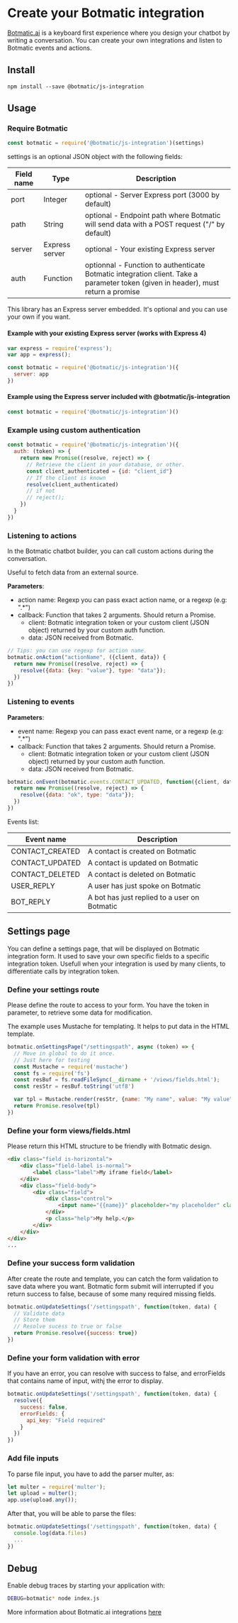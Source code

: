 # Create your Botmatic integration

[Botmatic.ai](https://botmatic.ai) is a keyboard first experience where you design your chatbot by writing a conversation.
You can create your own integrations and listen to Botmatic events and actions.

## Install

```shell
npm install --save @botmatic/js-integration
```

## Usage

### Require Botmatic

```javascript
const botmatic = require('@botmatic/js-integration')(settings)
```

settings is an optional JSON object with the following fields:

| Field name | Type | Description            |
| ----------- | --------------- | ----------- |
| port        | Integer |optional - Server Express port (3000 by default) |
| path        | String | optional - Endpoint path where Botmatic will send data with a POST request ("/" by default) |
| server      | Express server|optional - Your existing Express server |
| auth        | Function | optionnal - Function to authenticate Botmatic integration client. Take a parameter token (given in header), must return a promise |

This library has an Express server embedded. It's optional and you can use your own if you want.

#### Example with your existing Express server (works with Express 4)
```javascript
var express = require('express');
var app = express();

const botmatic = require('@botmatic/js-integration')({
  server: app
})
```

#### Example using the Express server included with @botmatic/js-integration
```javascript
const botmatic = require('@botmatic/js-integration')()
```

### Example using custom authentication
```javascript
const botmatic = require('@botmatic/js-integration')({
  auth: (token) => {
    return new Promise((resolve, reject) => {
      // Retrieve the client in your database, or other.
      const client_authenticated = {id: "client_id"}
      // If the client is known
      resolve(client_authenticated)
      // if not
      // reject();
    })
  }
})
```

### Listening to actions

In the Botmatic chatbot builder, you can call custom actions during the conversation.

Useful to fetch data from an external source.

**Parameters**:
- action name: Regexp you can pass exact action name, or a regexp (e.g: ".\*")
- callback: Function that takes 2 arguments. Should return a Promise.
  - client: Botmatic integration token or your custom client (JSON object) returned by your custom auth function.
  - data: JSON received from Botmatic.

```javascript
// Tips: you can use regexp for action name.
botmatic.onAction("actionName", ({client, data}) {
  return new Promise((resolve, reject) => {
    resolve({data: {key: "value"}, type: "data"});
  })
})
```

### Listening to events

**Parameters**:
- event name: Regexp you can pass exact event name, or a regexp (e.g: ".\*")
- callback: Function that takes 2 arguments. Should return a Promise.
  - client: Botmatic integration token or your custom client (JSON object) returned by your custom auth function.
  - data: JSON received from Botmatic.

```javascript
botmatic.onEvent(botmatic.events.CONTACT_UPDATED, function({client, data}) {
  return new Promise((resolve, reject) => {
    resolve({data: "ok", type: "data"});
  })
})
```

Events list:

| Event name | Description |
| ----------- | --------------- |
| CONTACT_CREATED | A contact is created on Botmatic |
| CONTACT_UPDATED | A contact is updated on Botmatic |
| CONTACT_DELETED | A contact is deleted on Botmatic |
| USER_REPLY | A user has just spoke on Botmatic |
| BOT_REPLY | A bot has just replied to a user on Botmatic|


## Settings page

You can define a settings page, that will be displayed on Botmatic integration form.
It used to save your own specific fields to a specific integration token.
Usefull when your integration is used by many clients, to differentiate calls by integration token.

### Define your settings route

Please define the route to access to your form.
You have the token in parameter, to retrieve some data for modification.

The example uses Mustache for templating.
It helps to put data in the HTML template.

```javascript
botmatic.onSettingsPage("/settingspath", async (token) => {
  // Move in global to do it once.
  // Just here for testing
  const Mustache = require('mustache')
  const fs = require('fs')
  const resBuf = fs.readFileSync(__dirname + '/views/fields.html');
  const resStr = resBuf.toString('utf8')

  var tpl = Mustache.render(resStr, {name: "My name", value: "My value"});
  return Promise.resolve(tpl)
})
```

### Define your form views/fields.html

Please return this HTML structure to be friendly with Botmatic design.

```html
<div class="field is-horizontal">
    <div class="field-label is-normal">
        <label class="label">My iframe field</label>
    </div>
    <div class="field-body">
        <div class="field">
            <div class="control">
                <input name="{{name}}" placeholder="my placeholder" class="input" value="{{value}}">
            </div>
            <p class="help">My help.</p>
        </div>
    </div>
</div>
...
```

### Define your success form validation

After create the route and template, you can catch the form validation to save data where you want.
Botmatic form submit will interrupted if you return success to false, because of some many required missing fields.


```javascript
botmatic.onUpdateSettings('/settingspath', function(token, data) {
  // Validate data
  // Store them
  // Resolve sucess to true or false
  return Promise.resolve({success: true})
})
```

### Define your form validation with error
If you have an error, you can resolve with success to false, and errorFields that contains name of input, withj the error to display.


```javascript
botmatic.onUpdateSettings('/settingspath', function(token, data) {
  resolve({
    success: false,
    errorFields: {
      api_key: "Field required"
    }
  })
})
```

### Add file inputs
To parse file input, you have to add the parser multer, as:

```javascript
let multer = require('multer');
let upload = multer();
app.use(upload.any());
```

After that, you will be able to parse the files:

```javascript
botmatic.onUpdateSettings('/settingspath', function(token, data) {
  console.log(data.files)
  ...
})
```

## Debug

Enable debug traces by starting your application with:
```bash
DEBUG=botmatic* node index.js
```

More information about Botmatic.ai integrations [here](https://botmatic.zendesk.com/hc/en-us/articles/115004171313-Get-started-with-custom-integrations)
